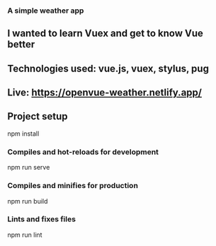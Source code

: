 

### A simple weather app

## I wanted to learn Vuex and get to know Vue better

## Technologies used: vue.js, vuex, stylus, pug

## Live: https://openvue-weather.netlify.app/



## Project setup

npm install


### Compiles and hot-reloads for development

npm run serve


### Compiles and minifies for production
npm run build


### Lints and fixes files
npm run lint

